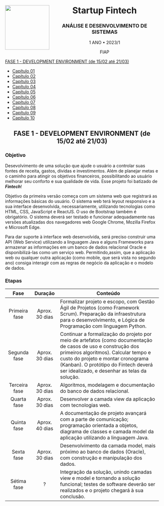 <div align="center">
<a href="https://github.com/monicaquintal" target="_blank"><img align="left" height="145" src="https://cdn-icons-png.flaticon.com/512/1055/1055666.png" /></a>
<h1>Startup Fintech</h1>
<h3>ANÁLISE E DESENVOLVIMENTO DE SISTEMAS</h3>
<p>1 ANO • 2023/1</p>
<p>FIAP</p>
</div>

<div align="justify">

  <a href="#fase01">FASE 1 - DEVELOPMENT ENVIRONMENT (de 15/02 até 21/03)</a>

  - <a href="#fase1cap01">Capítulo 01</a>
  - <a href="#fase1cap02">Capítulo 02</a>
  - <a href="#fase1cap03">Capítulo 03</a>
  - <a href="#fase1cap04">Capítulo 04</a>
  - <a href="#fase1cap05">Capítulo 05</a>
  - <a href="#fase1cap06">Capítulo 06</a>
  - <a href="#fase1cap07">Capítulo 07</a>
  - <a href="#fase1cap08">Capítulo 08</a>
  - <a href="#fase1cap09">Capítulo 09</a>
  - <a href="#fase1cap10">Capítulo 10</a>
</div>

<div class="fase01" align="center">
<h2>FASE 1 - DEVELOPMENT ENVIRONMENT (de 15/02 até 21/03)</h2>
</div>

### Objetivo

Desevolvimento de uma solução que ajude o usuário a controlar suas fontes de receita, gastos, dívidas e investimentos. Além de planejar metas e o caminho para atingir os objetivos financeiros, possibilitando ao usuário melhorar seu conforto e sua qualidade de vida. Esse projeto foi batizado de ***Fintech***!

Objetivo da primeira versão começa com um sistema web que registrará as informações básicas do usuário. O sistema web terá leyout responsivo e a sua interface desenvolvida, necessariamente, utilizando tecnologias como HTML, CSS, JavaScript e ReactJS. O uso de    Bootstrap também é obrigatório. O sistema deverá ser testado e funcionar adequadamente nas versões atualizadas dos navegadores web Google Chrome, Mozilla Firefox e Microsoft Edge.

Para dar suporte à interface web desenvolvida, será preciso construir uma API (Web Service) utilizando a linguagem Java e alguns Frameworks para armazenar as informações em um banco de dados relacional Oracle e disponibilizá-las como um serviço web. Permitindo,assim, que a aplicação web ou qualquer outra aplicação (como  mobile,  que  será  vista  no  segundo  ano) consiga interagir com as regras de negócio da aplicação e o modelo de dados. 

### Etapas

Fase | Duração | Conteúdo
:-----:|:---------:|----------
Primeira fase | Aprox. 30 dias | Formalizar projeto e escopo, com Gestão  Ágil  de  Projetos (como Framework  Scrum). Preparação da infraestrutura para o desenvolvimento, e Lógica de Programação com linguagem Python.
Segunda fase | Aprox. 30 dias | Continuar a formalização do projeto por meio de artefatos (como documentação de casos de uso e construção dos primeiros algoritmos). Calcular tempo e custo do projeto e montar cronograma (Kanban). O protótipo do Fintech deverá ser idealizado, e desenhar as telas da solução.
Terceira fase | Aprox. 30 dias | Algoritmos, modelagem e documentação do banco de dados relacional.
Quarta fase | Aprox. 30 dias | Desenvolver a camada view da aplicação com tecnologias web.
Quinta fase | Aprox. 40 dias | A documentação de projeto avançará com a parte de comunicação; programação orientada a objetos, diagrama de classes e camada model da aplicação utilizando a linguagem Java.
Sexta fase | Aprox. 30 dias | Desenvolvimento da camada model, mais próximo ao banco de dados (Oracle), com construção e manipulação dos dados.
Sétima fase | ? | Integração da solução, unindo camadas view e model e tornando a solução funcional; testes de software deverão ser realizados e o projeto chegará à sua conclusão.

